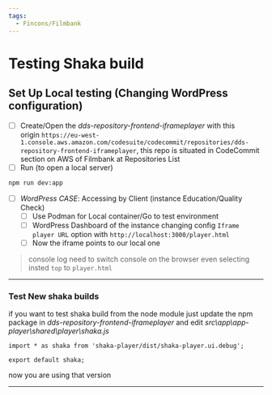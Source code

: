```yaml
---
tags:
  - Fincons/Filmbank
---
```


# Testing Shaka build

## Set Up Local testing (Changing WordPress configuration)

- [ ] Create/Open the *dds-repository-frontend-iframeplayer* with this origin `https://eu-west-1.console.aws.amazon.com/codesuite/codecommit/repositories/dds-repository-frontend-iframeplayer`, this repo is situated in CodeCommit section on AWS of Filmbank at Repositories List
- [ ] Run (to open a local server)

```bash
npm run dev:app
```

- [ ] _WordPress CASE_: Accessing by Client (instance Education/Quality Check)
  - [ ] Use Podman for Local container/Go to test environment
  - [ ] WordPress Dashboard of the instance changing config `Iframe player URL` option with `http://localhost:3000/player.html`
  - [ ] Now the iframe points to our local one

> console log need to switch console on the browser even selecting insted `top` to `player.html`

---

### Test New shaka builds

if you want to test shaka build from the node module just update the npm package in _dds-repository-frontend-iframeplayer_ and edit _src\app\app-player\shared\player\shaka.js_

```
import * as shaka from 'shaka-player/dist/shaka-player.ui.debug';

export default shaka;
```

now you are using that version

---
